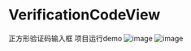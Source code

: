 # VerificationCodeView
正方形验证码输入框
项目运行demo
![image](https://github.com/JackTuoTuo/VerificationCodeView/blob/master/demo.png)
![image](https://github.com/JackTuoTuo/VerificationCodeView/blob/master/GIF.gif)

